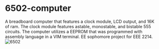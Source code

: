 # 6502-computer
 A breadboard computer that features a clock module, LCD output, and 16K of ram. The clock module features astable, monostable, and bistable 555 circuits. The computer utilizes a EEPROM that was programmed with assembly language in a VIM terminal. EE sophomore project for EEE 2214.
![6502](IMG_0956.png)
